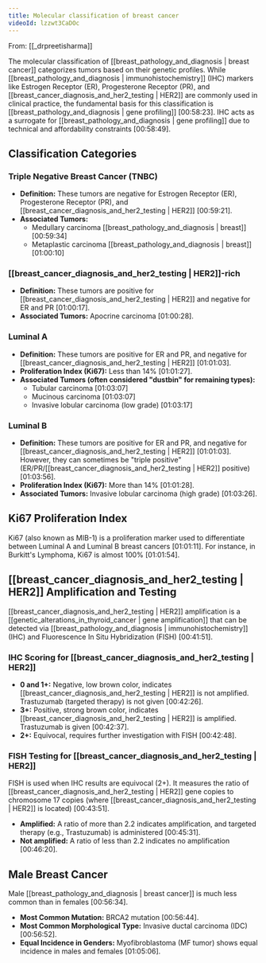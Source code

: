 ```yaml
---
title: Molecular classification of breast cancer
videoId: lzzwt3CaDOc
---
```


From: [[_drpreetisharma]] <br/> 

The molecular classification of [[breast_pathology_and_diagnosis | breast cancer]] categorizes tumors based on their genetic profiles. While [[breast_pathology_and_diagnosis | immunohistochemistry]] (IHC) markers like Estrogen Receptor (ER), Progesterone Receptor (PR), and [[breast_cancer_diagnosis_and_her2_testing | HER2]] are commonly used in clinical practice, the fundamental basis for this classification is [[breast_pathology_and_diagnosis | gene profiling]] <a class="yt-timestamp" data-t="00:58:23">[00:58:23]</a>. IHC acts as a surrogate for [[breast_pathology_and_diagnosis | gene profiling]] due to technical and affordability constraints <a class="yt-timestamp" data-t="00:58:49">[00:58:49]</a>.

## Classification Categories

### Triple Negative Breast Cancer (TNBC)
*   **Definition:** These tumors are negative for Estrogen Receptor (ER), Progesterone Receptor (PR), and [[breast_cancer_diagnosis_and_her2_testing | HER2]] <a class="yt-timestamp" data-t="00:59:21">[00:59:21]</a>.
*   **Associated Tumors:**
    *   Medullary carcinoma [[breast_pathology_and_diagnosis | breast]] <a class="yt-timestamp" data-t="00:59:34">[00:59:34]</a>
    *   Metaplastic carcinoma [[breast_pathology_and_diagnosis | breast]] <a class="yt-timestamp" data-t="01:00:10">[01:00:10]</a>

### [[breast_cancer_diagnosis_and_her2_testing | HER2]]-rich
*   **Definition:** These tumors are positive for [[breast_cancer_diagnosis_and_her2_testing | HER2]] and negative for ER and PR <a class="yt-timestamp" data-t="01:00:17">[01:00:17]</a>.
*   **Associated Tumors:** Apocrine carcinoma <a class="yt-timestamp" data-t="01:00:28">[01:00:28]</a>.

### Luminal A
*   **Definition:** These tumors are positive for ER and PR, and negative for [[breast_cancer_diagnosis_and_her2_testing | HER2]] <a class="yt-timestamp" data-t="01:01:03">[01:01:03]</a>.
*   **Proliferation Index (Ki67):** Less than 14% <a class="yt-timestamp" data-t="01:01:27">[01:01:27]</a>.
*   **Associated Tumors (often considered "dustbin" for remaining types):**
    *   Tubular carcinoma <a class="yt-timestamp" data-t="01:03:07">[01:03:07]</a>
    *   Mucinous carcinoma <a class="yt-timestamp" data-t="01:03:07">[01:03:07]</a>
    *   Invasive lobular carcinoma (low grade) <a class="yt-timestamp" data-t="01:03:17">[01:03:17]</a>

### Luminal B
*   **Definition:** These tumors are positive for ER and PR, and negative for [[breast_cancer_diagnosis_and_her2_testing | HER2]] <a class="yt-timestamp" data-t="01:01:03">[01:01:03]</a>. However, they can sometimes be "triple positive" (ER/PR/[[breast_cancer_diagnosis_and_her2_testing | HER2]] positive) <a class="yt-timestamp" data-t="01:03:56">[01:03:56]</a>.
*   **Proliferation Index (Ki67):** More than 14% <a class="yt-timestamp" data-t="01:01:28">[01:01:28]</a>.
*   **Associated Tumors:** Invasive lobular carcinoma (high grade) <a class="yt-timestamp" data-t="01:03:26">[01:03:26]</a>.

## Ki67 Proliferation Index
Ki67 (also known as MIB-1) is a proliferation marker used to differentiate between Luminal A and Luminal B breast cancers <a class="yt-timestamp" data-t="01:01:11">[01:01:11]</a>. For instance, in Burkitt's Lymphoma, Ki67 is almost 100% <a class="yt-timestamp" data-t="01:01:54">[01:01:54]</a>.

## [[breast_cancer_diagnosis_and_her2_testing | HER2]] Amplification and Testing
[[breast_cancer_diagnosis_and_her2_testing | HER2]] amplification is a [[genetic_alterations_in_thyroid_cancer | gene amplification]] that can be detected via [[breast_pathology_and_diagnosis | immunohistochemistry]] (IHC) and Fluorescence In Situ Hybridization (FISH) <a class="yt-timestamp" data-t="00:41:51">[00:41:51]</a>.

### IHC Scoring for [[breast_cancer_diagnosis_and_her2_testing | HER2]]
*   **0 and 1+:** Negative, low brown color, indicates [[breast_cancer_diagnosis_and_her2_testing | HER2]] is not amplified. Trastuzumab (targeted therapy) is not given <a class="yt-timestamp" data-t="00:42:26">[00:42:26]</a>.
*   **3+:** Positive, strong brown color, indicates [[breast_cancer_diagnosis_and_her2_testing | HER2]] is amplified. Trastuzumab is given <a class="yt-timestamp" data-t="00:42:37">[00:42:37]</a>.
*   **2+:** Equivocal, requires further investigation with FISH <a class="yt-timestamp" data-t="00:42:48">[00:42:48]</a>.

### FISH Testing for [[breast_cancer_diagnosis_and_her2_testing | HER2]]
FISH is used when IHC results are equivocal (2+). It measures the ratio of [[breast_cancer_diagnosis_and_her2_testing | HER2]] gene copies to chromosome 17 copies (where [[breast_cancer_diagnosis_and_her2_testing | HER2]] is located) <a class="yt-timestamp" data-t="00:43:51">[00:43:51]</a>.
*   **Amplified:** A ratio of more than 2.2 indicates amplification, and targeted therapy (e.g., Trastuzumab) is administered <a class="yt-timestamp" data-t="00:45:31">[00:45:31]</a>.
*   **Not amplified:** A ratio of less than 2.2 indicates no amplification <a class="yt-timestamp" data-t="00:46:20">[00:46:20]</a>.

## Male Breast Cancer
Male [[breast_pathology_and_diagnosis | breast cancer]] is much less common than in females <a class="yt-timestamp" data-t="00:56:34">[00:56:34]</a>.
*   **Most Common Mutation:** BRCA2 mutation <a class="yt-timestamp" data-t="00:56:44">[00:56:44]</a>.
*   **Most Common Morphological Type:** Invasive ductal carcinoma (IDC) <a class="yt-timestamp" data-t="00:56:52">[00:56:52]</a>.
*   **Equal Incidence in Genders:** Myofibroblastoma (MF tumor) shows equal incidence in males and females <a class="yt-timestamp" data-t="01:05:06">[01:05:06]</a>.